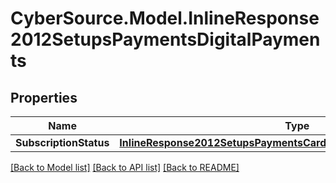 # CyberSource.Model.InlineResponse2012SetupsPaymentsDigitalPayments
## Properties

Name | Type | Description | Notes
------------ | ------------- | ------------- | -------------
**SubscriptionStatus** | [**InlineResponse2012SetupsPaymentsCardProcessingSubscriptionStatus**](InlineResponse2012SetupsPaymentsCardProcessingSubscriptionStatus.md) |  | [optional] 

[[Back to Model list]](../README.md#documentation-for-models) [[Back to API list]](../README.md#documentation-for-api-endpoints) [[Back to README]](../README.md)

